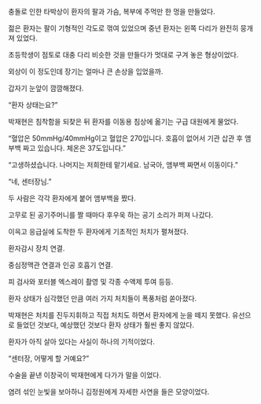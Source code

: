 충돌로 인한 타박상이 환자의 팔과 가슴, 복부에 주먹만 한 멍을 만들었다.

젊은 환자는 팔이 기형적인 각도로 꺾여 있었으며 중년 환자는 왼쪽 다리가 완전히 뭉개져 있었다.

초등학생이 점토로 대충 다리 비슷한 것을 만들다가 멋대로 구겨 놓은 형상이었다.

외상이 이 정도인데 장기는 얼마나 큰 손상을 입었을까.

갑자기 눈앞이 깜깜해졌다.

“환자 상태는요?”

박재현은 침착함을 되찾은 뒤 환자를 이동용 침상에 옮기는 구급 대원에게 물었다.

“혈압은 50mmHg/40mmHg이고 혈압은 270입니다. 호흡이 없어서 기관 삽관 후 앰부백 짜고 있습니다. 체온은 37도입니다.”

“고생하셨습니다. 나머지는 저희한테 맡기세요. 남국아, 앰부백 짜면서 이동이다.”

“네, 센터장님.”

두 사람은 각각 환자에게 붙어 앰부백을 짰다.

고무로 된 공기주머니를 짤 때마다 후우욱 하는 공기 소리가 퍼져 나갔다.

이윽고 응급실에 도착한 두 환자에게 기초적인 처치가 펼쳐졌다.

환자감시 장치 연결.

중심정맥관 연결과 인공 호흡기 연결.

피 검사와 포터블 엑스레이 촬영 및 각종 수액제 투여 등등.

환자 상태가 심각했던 만큼 여러 가지 처치들이 폭풍처럼 쏟아졌다.

박재현은 처치를 진두지휘하고 직접 처치도 하면서 환자에게 눈을 떼지 못했다. 유선으로 들었던 것보다, 예상했던 것보다 환자 상태가 훨씬 좋지 않았다.

환자가 아직 살아 있다는 사실이 하나의 기적이었다.

“센터장, 어떻게 할 거예요?”

수술을 끝낸 이창국이 박재현에게 다가가 말을 이었다.

염려 섞인 눈빛을 보아하니 김정원에게 자세한 사연을 들은 모양이었다.